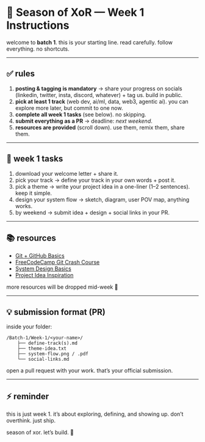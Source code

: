 
# 🚀 Season of XoR — Week 1 Instructions

welcome to **batch 1**. this is your starting line.
read carefully. follow everything. no shortcuts.

---

## ✅ rules

1. **posting & tagging is mandatory** → share your progress on socials (linkedin, twitter, insta, discord, whatever) + tag us. build in public.
2. **pick at least 1 track** (web dev, ai/ml, data, web3, agentic ai). you can explore more later, but commit to one now.
3. **complete all week 1 tasks** (see below). no skipping.
4. **submit everything as a PR** → deadline: *next weekend*.
5. **resources are provided** (scroll down). use them, remix them, share them.

---

## 📝 week 1 tasks

1. download your welcome letter + share it.
2. pick your track → define your track in your own words + post it.
3. pick a theme → write your project idea in a one-liner (1–2 sentences). keep it simple.
4. design your system flow → sketch, diagram, user POV map, anything works.
5. by weekend → submit idea + design + social links in your PR.

---

## 📚 resources

* [Git + GitHub Basics](https://docs.github.com/en/get-started)
* [FreeCodeCamp Git Crash Course](https://www.youtube.com/watch?v=RGOj5yH7evk)
* [System Design Basics](https://roadmap.sh/system-design)
* [Project Idea Inspiration](https://buildspace.so/ideas)

more resources will be dropped mid-week 👀

---

## 💡 submission format (PR)

inside your folder:

```
/Batch-1/Week-1/<your-name>/
    ├── define-track(s).md
    ├── theme-idea.txt
    ├── system-flow.png / .pdf
    └── social-links.md
```

open a pull request with your work. that’s your official submission.

---

## ⚡ reminder

this is just week 1.
it’s about exploring, defining, and showing up.
don’t overthink. just ship.

season of xor. let’s build. 🖤
